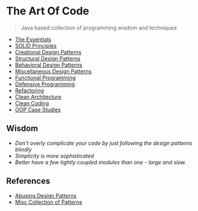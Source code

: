 # The Art Of Code

> Java based collection of programming wisdom and techniques

- [The Essentials](./design-pattern-essentials)
- [SOLID Principles](./solid-design-principles)
- [Creational Design Patterns](./creational-design-patterns)
- [Structural Design Patterns](./structural-design-patterns)
- [Behavioral Design Patterns](./behavorial-design-patterns)
- [Miscellaneous Design Patterns](./misc-design-patterns)
- [Functional Programming](./functional-patterns)
- [Defensive Programming](./defensive-principles)
- [Refactoring](./refactoring)
- [Clean Architecture](./clean-architecture)
- [Clean Coding](./clean-coding)
- [OOP Case Studies](./oop-case-studies)

## Wisdom

- _Don't overly complicate your code by just following the design patterns blindly_
- _Simplicity is more sophisticated_
- _Better have a few tightly coupled modules than one - large and slow._

## References

- [Abusing Design Patterns](http://blog.mynameismosh.com/productivity/dont-misuse-design-patterns/)
- [Misc Collection of Patterns](https://github.com/iluwatar/java-design-patterns)
